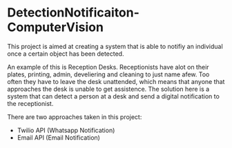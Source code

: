 # DetectionNotificaiton-ComputerVision

This project is aimed at creating a system that is able to notifiy an individual once a certain object has been detected. 

An example of this is Reception Desks. Receptionists have alot on their plates, printing, admin, develiering and cleaning to just name afew. Too often they have to leave the desk unattended, which means that anyone that approaches the desk is unable to get assistence. The solution here is a system that can detect a person at a desk and send a digital notification to the receptionist. 

There are two approaches taken in this project: 

  - Twilio API (Whatsapp Notification)
  - Email API (Email Notification)
